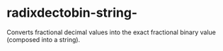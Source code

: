 # radixdectobin-string-
Converts fractional decimal values into the exact fractional binary value (composed into a string).
